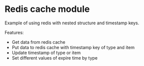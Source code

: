 # Redis cache module

Example of using redis with nested structure and timestamp keys.

Features:

- Get data from redis cache
- Put data to redis cache with timestamp key of type and item
- Update timestamp of type or item
- Set different values of expire time by type
